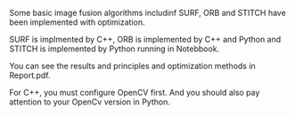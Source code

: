Some basic image fusion algorithms includinf SURF, ORB and STITCH have been implemented with optimization.

SURF is implmented by C++, ORB is implemented by C++ and Python and STITCH is implemented by Python running in Notebbook.

You can see the results and principles and optimization methods in Report.pdf.

For C++, you must configure OpenCV first. And you should also pay attention to your OpenCv version in Python.
